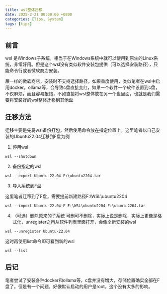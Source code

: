 ```yaml
---
title: wsl整体迁移
date: 2025-2-21 00:00:00 +0800
categories: [Tips, System]
tags: [tips]
---
```


## 前言
wsl 是Windows子系统，相当于在Windows系统中就可以使用到原生的Linux系统，非常好用。但是这个wsl没有类似软件安装包提供（可以选择安装路径），只能命令行或者微软商店安装。

屎一样的微软商店，安装时不支持选择路径，如果重度使用，类似笔者在wsl中启用docker，ollama等，会导致c盘直接变红，如果一个软件一个软件设置到c盘，不仅麻烦，而且容易报错，不如直接将wsl整体放在另一个盘里面，也就是我们需要将安装好的wsl整体迁移到其他盘

## 迁移方法

迁移主要是先将wsl备份打包，然后使用命令放在指定位置上，这里笔者以自己安装的Ubuntu22.04迁移到F盘为例

1. 停用wsl

```
wsl --shutdown
```

2. 备份指定的wsl

```
wsl --export Ubuntu-22.04 F:\ubuntu2204.tar
```

3. 导入系统到F盘

这里笔者迁移到了F盘，需要提前新建路径F:\WSL\ubuntu2204


```
wsl --import Ubuntu-22.04-F F:\WSL\ubuntu2204 F:\ubuntu2204.tar
```

4. （可选）删除原来的子系统
可删可不删除，实际上说是删除，实际上更像是格式化，unregister之再从软件列表里面打开，会像全新安装的wsl

```
wsl --unregister Ubuntu-22.04
```

这时再使用list命令即可看到新的wsl

```
wsl --list
```

## 后记

笔者尝试了安装各种docker和ollama等，c盘并没有增大，存储位置确实全部在F盘了。但是有一个问题，好像默认启动的用户是root，这个没有太多的影响。